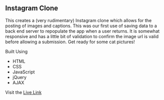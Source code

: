 ## Instagram Clone

This creates a (very rudimentary) Instagram clone which allows for the posting of images and captions. This was our first use of saving data to a back end server to repopulate the app when a user returns. It is somewhat responsive and has a little bit of validation to confirm the image url is valid before allowing a submission. Get ready for some cat pictures!

Built Using
* HTML
* CSS
* JavaScript
* jQuery
* AJAX

Visit the [Live Link]

[Live Link]: http://instagramclone-danbuda.surge.sh/
